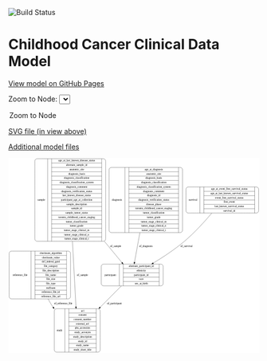 <link rel='stylesheet' href="assets/style.css">
<link rel='stylesheet' href="https://unpkg.com/leaflet@1.5.1/dist/leaflet.css" integrity="sha512-xwE/Az9zrjBIphAcBb3F6JVqxf46+CDLwfLMHloNu6KEQCAWi6HcDUbeOfBIptF7tcCzusKFjFw2yuvEpDL9wQ==" crossorigin="">
<script type="text/javascript" src="https://code.jquery.com/jquery-3.2.1.min.js"></script>
<script type="text/javascript"  src="https://unpkg.com/leaflet@1.5.1/dist/leaflet.js"></script>
<script type="text/javascript" src="assets/actions.js"></script>

![Build Status](https://github.com/CBIIT/c3d-model/actions/workflows/model-test-and-deploy.yml/badge.svg)

# Childhood Cancer Clinical Data Model

[View model on GitHub Pages](https://cbiit.github.io/c3d-model/)


Zoom to Node: <select id="node_select">
  <option value="">Zoom to Node</option>
</select>
<div id="model"></div>

<p>
<a href="./model-desc/c3d-model.svg">SVG file (in view above)</a>
<p>
<a href="./model-desc">Additional model files</a>
<div id='graph' style='display:off;'>
<svg width="1329pt" height="1033pt"
 viewBox="0.00 0.00 1329.00 1033.00" xmlns="http://www.w3.org/2000/svg" xmlns:xlink="http://www.w3.org/1999/xlink">
<g id="graph0" class="graph" transform="scale(1 1) rotate(0) translate(4 1029)">
<title>Perl</title>
<polygon fill="#ffffff" stroke="transparent" points="-4,4 -4,-1029 1325,-1029 1325,4 -4,4"/>
<!-- participant -->
<g id="node1" class="node">
<title>participant</title>
<path fill="none" stroke="#000000" d="M499.5,-351.5C499.5,-351.5 803.5,-351.5 803.5,-351.5 809.5,-351.5 815.5,-357.5 815.5,-363.5 815.5,-363.5 815.5,-454.5 815.5,-454.5 815.5,-460.5 809.5,-466.5 803.5,-466.5 803.5,-466.5 499.5,-466.5 499.5,-466.5 493.5,-466.5 487.5,-460.5 487.5,-454.5 487.5,-454.5 487.5,-363.5 487.5,-363.5 487.5,-357.5 493.5,-351.5 499.5,-351.5"/>
<text text-anchor="middle" x="535.5" y="-405.3" font-family="Times,serif" font-size="14.00" fill="#000000">participant</text>
<polyline fill="none" stroke="#000000" points="583.5,-351.5 583.5,-466.5 "/>
<text text-anchor="middle" x="594" y="-405.3" font-family="Times,serif" font-size="14.00" fill="#000000"> </text>
<polyline fill="none" stroke="#000000" points="604.5,-351.5 604.5,-466.5 "/>
<text text-anchor="middle" x="699.5" y="-451.3" font-family="Times,serif" font-size="14.00" fill="#000000">alternate_participant_id</text>
<polyline fill="none" stroke="#000000" points="604.5,-443.5 794.5,-443.5 "/>
<text text-anchor="middle" x="699.5" y="-428.3" font-family="Times,serif" font-size="14.00" fill="#000000">ethnicity</text>
<polyline fill="none" stroke="#000000" points="604.5,-420.5 794.5,-420.5 "/>
<text text-anchor="middle" x="699.5" y="-405.3" font-family="Times,serif" font-size="14.00" fill="#000000">participant_id</text>
<polyline fill="none" stroke="#000000" points="604.5,-397.5 794.5,-397.5 "/>
<text text-anchor="middle" x="699.5" y="-382.3" font-family="Times,serif" font-size="14.00" fill="#000000">race</text>
<polyline fill="none" stroke="#000000" points="604.5,-374.5 794.5,-374.5 "/>
<text text-anchor="middle" x="699.5" y="-359.3" font-family="Times,serif" font-size="14.00" fill="#000000">sex_at_birth</text>
<polyline fill="none" stroke="#000000" points="794.5,-351.5 794.5,-466.5 "/>
<text text-anchor="middle" x="805" y="-405.3" font-family="Times,serif" font-size="14.00" fill="#000000"> </text>
</g>
<!-- study -->
<g id="node4" class="node">
<title>study</title>
<path fill="none" stroke="#000000" d="M251,-.5C251,-.5 470,-.5 470,-.5 476,-.5 482,-6.5 482,-12.5 482,-12.5 482,-218.5 482,-218.5 482,-224.5 476,-230.5 470,-230.5 470,-230.5 251,-230.5 251,-230.5 245,-230.5 239,-224.5 239,-218.5 239,-218.5 239,-12.5 239,-12.5 239,-6.5 245,-.5 251,-.5"/>
<text text-anchor="middle" x="267" y="-111.8" font-family="Times,serif" font-size="14.00" fill="#000000">study</text>
<polyline fill="none" stroke="#000000" points="295,-.5 295,-230.5 "/>
<text text-anchor="middle" x="305.5" y="-111.8" font-family="Times,serif" font-size="14.00" fill="#000000"> </text>
<polyline fill="none" stroke="#000000" points="316,-.5 316,-230.5 "/>
<text text-anchor="middle" x="388.5" y="-215.3" font-family="Times,serif" font-size="14.00" fill="#000000">acl</text>
<polyline fill="none" stroke="#000000" points="316,-207.5 461,-207.5 "/>
<text text-anchor="middle" x="388.5" y="-192.3" font-family="Times,serif" font-size="14.00" fill="#000000">consent</text>
<polyline fill="none" stroke="#000000" points="316,-184.5 461,-184.5 "/>
<text text-anchor="middle" x="388.5" y="-169.3" font-family="Times,serif" font-size="14.00" fill="#000000">consent_number</text>
<polyline fill="none" stroke="#000000" points="316,-161.5 461,-161.5 "/>
<text text-anchor="middle" x="388.5" y="-146.3" font-family="Times,serif" font-size="14.00" fill="#000000">external_url</text>
<polyline fill="none" stroke="#000000" points="316,-138.5 461,-138.5 "/>
<text text-anchor="middle" x="388.5" y="-123.3" font-family="Times,serif" font-size="14.00" fill="#000000">phs_accession</text>
<polyline fill="none" stroke="#000000" points="316,-115.5 461,-115.5 "/>
<text text-anchor="middle" x="388.5" y="-100.3" font-family="Times,serif" font-size="14.00" fill="#000000">study_acronym</text>
<polyline fill="none" stroke="#000000" points="316,-92.5 461,-92.5 "/>
<text text-anchor="middle" x="388.5" y="-77.3" font-family="Times,serif" font-size="14.00" fill="#000000">study_description</text>
<polyline fill="none" stroke="#000000" points="316,-69.5 461,-69.5 "/>
<text text-anchor="middle" x="388.5" y="-54.3" font-family="Times,serif" font-size="14.00" fill="#000000">study_id</text>
<polyline fill="none" stroke="#000000" points="316,-46.5 461,-46.5 "/>
<text text-anchor="middle" x="388.5" y="-31.3" font-family="Times,serif" font-size="14.00" fill="#000000">study_name</text>
<polyline fill="none" stroke="#000000" points="316,-23.5 461,-23.5 "/>
<text text-anchor="middle" x="388.5" y="-8.3" font-family="Times,serif" font-size="14.00" fill="#000000">study_short_title</text>
<polyline fill="none" stroke="#000000" points="461,-.5 461,-230.5 "/>
<text text-anchor="middle" x="471.5" y="-111.8" font-family="Times,serif" font-size="14.00" fill="#000000"> </text>
</g>
<!-- participant&#45;&gt;study -->
<g id="edge5" class="edge">
<title>participant&#45;&gt;study</title>
<path fill="none" stroke="#000000" d="M594.355,-351.364C562.2555,-318.9888 520.9223,-277.3005 481.9556,-237.999"/>
<polygon fill="#000000" stroke="#000000" points="484.2362,-235.3281 474.7099,-230.6911 479.2653,-240.2567 484.2362,-235.3281"/>
<text text-anchor="middle" x="557" y="-252.8" font-family="Times,serif" font-size="14.00" fill="#000000">of_participant</text>
</g>
<!-- diagnosis -->
<g id="node2" class="node">
<title>diagnosis</title>
<path fill="none" stroke="#000000" d="M541,-633.5C541,-633.5 906,-633.5 906,-633.5 912,-633.5 918,-639.5 918,-645.5 918,-645.5 918,-966.5 918,-966.5 918,-972.5 912,-978.5 906,-978.5 906,-978.5 541,-978.5 541,-978.5 535,-978.5 529,-972.5 529,-966.5 529,-966.5 529,-645.5 529,-645.5 529,-639.5 535,-633.5 541,-633.5"/>
<text text-anchor="middle" x="571" y="-802.3" font-family="Times,serif" font-size="14.00" fill="#000000">diagnosis</text>
<polyline fill="none" stroke="#000000" points="613,-633.5 613,-978.5 "/>
<text text-anchor="middle" x="623.5" y="-802.3" font-family="Times,serif" font-size="14.00" fill="#000000"> </text>
<polyline fill="none" stroke="#000000" points="634,-633.5 634,-978.5 "/>
<text text-anchor="middle" x="765.5" y="-963.3" font-family="Times,serif" font-size="14.00" fill="#000000">age_at_diagnosis</text>
<polyline fill="none" stroke="#000000" points="634,-955.5 897,-955.5 "/>
<text text-anchor="middle" x="765.5" y="-940.3" font-family="Times,serif" font-size="14.00" fill="#000000">anatomic_site</text>
<polyline fill="none" stroke="#000000" points="634,-932.5 897,-932.5 "/>
<text text-anchor="middle" x="765.5" y="-917.3" font-family="Times,serif" font-size="14.00" fill="#000000">diagnosis_basis</text>
<polyline fill="none" stroke="#000000" points="634,-909.5 897,-909.5 "/>
<text text-anchor="middle" x="765.5" y="-894.3" font-family="Times,serif" font-size="14.00" fill="#000000">diagnosis_classification</text>
<polyline fill="none" stroke="#000000" points="634,-886.5 897,-886.5 "/>
<text text-anchor="middle" x="765.5" y="-871.3" font-family="Times,serif" font-size="14.00" fill="#000000">diagnosis_classification_system</text>
<polyline fill="none" stroke="#000000" points="634,-863.5 897,-863.5 "/>
<text text-anchor="middle" x="765.5" y="-848.3" font-family="Times,serif" font-size="14.00" fill="#000000">diagnosis_comment</text>
<polyline fill="none" stroke="#000000" points="634,-840.5 897,-840.5 "/>
<text text-anchor="middle" x="765.5" y="-825.3" font-family="Times,serif" font-size="14.00" fill="#000000">diagnosis_id</text>
<polyline fill="none" stroke="#000000" points="634,-817.5 897,-817.5 "/>
<text text-anchor="middle" x="765.5" y="-802.3" font-family="Times,serif" font-size="14.00" fill="#000000">diagnosis_verification_status</text>
<polyline fill="none" stroke="#000000" points="634,-794.5 897,-794.5 "/>
<text text-anchor="middle" x="765.5" y="-779.3" font-family="Times,serif" font-size="14.00" fill="#000000">disease_phase</text>
<polyline fill="none" stroke="#000000" points="634,-771.5 897,-771.5 "/>
<text text-anchor="middle" x="765.5" y="-756.3" font-family="Times,serif" font-size="14.00" fill="#000000">toronto_childhood_cancer_staging</text>
<polyline fill="none" stroke="#000000" points="634,-748.5 897,-748.5 "/>
<text text-anchor="middle" x="765.5" y="-733.3" font-family="Times,serif" font-size="14.00" fill="#000000">tumor_classification</text>
<polyline fill="none" stroke="#000000" points="634,-725.5 897,-725.5 "/>
<text text-anchor="middle" x="765.5" y="-710.3" font-family="Times,serif" font-size="14.00" fill="#000000">tumor_grade</text>
<polyline fill="none" stroke="#000000" points="634,-702.5 897,-702.5 "/>
<text text-anchor="middle" x="765.5" y="-687.3" font-family="Times,serif" font-size="14.00" fill="#000000">tumor_stage_clinical_m</text>
<polyline fill="none" stroke="#000000" points="634,-679.5 897,-679.5 "/>
<text text-anchor="middle" x="765.5" y="-664.3" font-family="Times,serif" font-size="14.00" fill="#000000">tumor_stage_clinical_n</text>
<polyline fill="none" stroke="#000000" points="634,-656.5 897,-656.5 "/>
<text text-anchor="middle" x="765.5" y="-641.3" font-family="Times,serif" font-size="14.00" fill="#000000">tumor_stage_clinical_t</text>
<polyline fill="none" stroke="#000000" points="897,-633.5 897,-978.5 "/>
<text text-anchor="middle" x="907.5" y="-802.3" font-family="Times,serif" font-size="14.00" fill="#000000"> </text>
</g>
<!-- diagnosis&#45;&gt;participant -->
<g id="edge1" class="edge">
<title>diagnosis&#45;&gt;participant</title>
<path fill="none" stroke="#000000" d="M692.1815,-633.3135C682.1405,-577.9483 671.6052,-519.8577 663.7721,-476.6668"/>
<polygon fill="#000000" stroke="#000000" points="667.1703,-475.7904 661.9419,-466.5755 660.2827,-477.0396 667.1703,-475.7904"/>
<text text-anchor="middle" x="724" y="-557.8" font-family="Times,serif" font-size="14.00" fill="#000000">of_diagnosis</text>
</g>
<!-- reference_file -->
<g id="node3" class="node">
<title>reference_file</title>
<path fill="none" stroke="#000000" d="M12,-282.5C12,-282.5 313,-282.5 313,-282.5 319,-282.5 325,-288.5 325,-294.5 325,-294.5 325,-523.5 325,-523.5 325,-529.5 319,-535.5 313,-535.5 313,-535.5 12,-535.5 12,-535.5 6,-535.5 0,-529.5 0,-523.5 0,-523.5 0,-294.5 0,-294.5 0,-288.5 6,-282.5 12,-282.5"/>
<text text-anchor="middle" x="58" y="-405.3" font-family="Times,serif" font-size="14.00" fill="#000000">reference_file</text>
<polyline fill="none" stroke="#000000" points="116,-282.5 116,-535.5 "/>
<text text-anchor="middle" x="126.5" y="-405.3" font-family="Times,serif" font-size="14.00" fill="#000000"> </text>
<polyline fill="none" stroke="#000000" points="137,-282.5 137,-535.5 "/>
<text text-anchor="middle" x="220.5" y="-520.3" font-family="Times,serif" font-size="14.00" fill="#000000">checksum_algorithm</text>
<polyline fill="none" stroke="#000000" points="137,-512.5 304,-512.5 "/>
<text text-anchor="middle" x="220.5" y="-497.3" font-family="Times,serif" font-size="14.00" fill="#000000">checksum_value</text>
<polyline fill="none" stroke="#000000" points="137,-489.5 304,-489.5 "/>
<text text-anchor="middle" x="220.5" y="-474.3" font-family="Times,serif" font-size="14.00" fill="#000000">dcf_indexd_guid</text>
<polyline fill="none" stroke="#000000" points="137,-466.5 304,-466.5 "/>
<text text-anchor="middle" x="220.5" y="-451.3" font-family="Times,serif" font-size="14.00" fill="#000000">file_category</text>
<polyline fill="none" stroke="#000000" points="137,-443.5 304,-443.5 "/>
<text text-anchor="middle" x="220.5" y="-428.3" font-family="Times,serif" font-size="14.00" fill="#000000">file_description</text>
<polyline fill="none" stroke="#000000" points="137,-420.5 304,-420.5 "/>
<text text-anchor="middle" x="220.5" y="-405.3" font-family="Times,serif" font-size="14.00" fill="#000000">file_name</text>
<polyline fill="none" stroke="#000000" points="137,-397.5 304,-397.5 "/>
<text text-anchor="middle" x="220.5" y="-382.3" font-family="Times,serif" font-size="14.00" fill="#000000">file_size</text>
<polyline fill="none" stroke="#000000" points="137,-374.5 304,-374.5 "/>
<text text-anchor="middle" x="220.5" y="-359.3" font-family="Times,serif" font-size="14.00" fill="#000000">file_type</text>
<polyline fill="none" stroke="#000000" points="137,-351.5 304,-351.5 "/>
<text text-anchor="middle" x="220.5" y="-336.3" font-family="Times,serif" font-size="14.00" fill="#000000">md5sum</text>
<polyline fill="none" stroke="#000000" points="137,-328.5 304,-328.5 "/>
<text text-anchor="middle" x="220.5" y="-313.3" font-family="Times,serif" font-size="14.00" fill="#000000">reference_file_id</text>
<polyline fill="none" stroke="#000000" points="137,-305.5 304,-305.5 "/>
<text text-anchor="middle" x="220.5" y="-290.3" font-family="Times,serif" font-size="14.00" fill="#000000">reference_file_url</text>
<polyline fill="none" stroke="#000000" points="304,-282.5 304,-535.5 "/>
<text text-anchor="middle" x="314.5" y="-405.3" font-family="Times,serif" font-size="14.00" fill="#000000"> </text>
</g>
<!-- reference_file&#45;&gt;study -->
<g id="edge4" class="edge">
<title>reference_file&#45;&gt;study</title>
<path fill="none" stroke="#000000" d="M206.4973,-282.4496C212.2628,-270.8062 218.5967,-259.467 225.5,-249 227.8479,-245.4401 230.3032,-241.899 232.8492,-238.384"/>
<polygon fill="#000000" stroke="#000000" points="235.7592,-240.337 238.9464,-230.2329 230.1538,-236.1441 235.7592,-240.337"/>
<text text-anchor="middle" x="286" y="-252.8" font-family="Times,serif" font-size="14.00" fill="#000000">of_reference_file</text>
</g>
<!-- survival -->
<g id="node5" class="node">
<title>survival</title>
<path fill="none" stroke="#000000" d="M948,-737C948,-737 1309,-737 1309,-737 1315,-737 1321,-743 1321,-749 1321,-749 1321,-863 1321,-863 1321,-869 1315,-875 1309,-875 1309,-875 948,-875 948,-875 942,-875 936,-869 936,-863 936,-863 936,-749 936,-749 936,-743 942,-737 948,-737"/>
<text text-anchor="middle" x="973" y="-802.3" font-family="Times,serif" font-size="14.00" fill="#000000">survival</text>
<polyline fill="none" stroke="#000000" points="1010,-737 1010,-875 "/>
<text text-anchor="middle" x="1020.5" y="-802.3" font-family="Times,serif" font-size="14.00" fill="#000000"> </text>
<polyline fill="none" stroke="#000000" points="1031,-737 1031,-875 "/>
<text text-anchor="middle" x="1165.5" y="-859.8" font-family="Times,serif" font-size="14.00" fill="#000000">age_at_event_free_survival_status</text>
<polyline fill="none" stroke="#000000" points="1031,-852 1300,-852 "/>
<text text-anchor="middle" x="1165.5" y="-836.8" font-family="Times,serif" font-size="14.00" fill="#000000">age_at_last_known_survival_status</text>
<polyline fill="none" stroke="#000000" points="1031,-829 1300,-829 "/>
<text text-anchor="middle" x="1165.5" y="-813.8" font-family="Times,serif" font-size="14.00" fill="#000000">event_free_survival_status</text>
<polyline fill="none" stroke="#000000" points="1031,-806 1300,-806 "/>
<text text-anchor="middle" x="1165.5" y="-790.8" font-family="Times,serif" font-size="14.00" fill="#000000">first_event</text>
<polyline fill="none" stroke="#000000" points="1031,-783 1300,-783 "/>
<text text-anchor="middle" x="1165.5" y="-767.8" font-family="Times,serif" font-size="14.00" fill="#000000">last_known_survival_status</text>
<polyline fill="none" stroke="#000000" points="1031,-760 1300,-760 "/>
<text text-anchor="middle" x="1165.5" y="-744.8" font-family="Times,serif" font-size="14.00" fill="#000000">survival_id</text>
<polyline fill="none" stroke="#000000" points="1300,-737 1300,-875 "/>
<text text-anchor="middle" x="1310.5" y="-802.3" font-family="Times,serif" font-size="14.00" fill="#000000"> </text>
</g>
<!-- survival&#45;&gt;participant -->
<g id="edge6" class="edge">
<title>survival&#45;&gt;participant</title>
<path fill="none" stroke="#000000" d="M1072.7797,-736.5752C1034.5317,-691.2225 981.1578,-632.2426 927.5,-587 876.7112,-544.1764 814.9816,-503.4618 762.7909,-471.8071"/>
<polygon fill="#000000" stroke="#000000" points="764.5375,-468.7733 754.1667,-466.6059 760.9224,-474.7675 764.5375,-468.7733"/>
<text text-anchor="middle" x="939" y="-557.8" font-family="Times,serif" font-size="14.00" fill="#000000">of_survival</text>
</g>
<!-- sample -->
<g id="node6" class="node">
<title>sample</title>
<path fill="none" stroke="#000000" d="M148,-587.5C148,-587.5 499,-587.5 499,-587.5 505,-587.5 511,-593.5 511,-599.5 511,-599.5 511,-1012.5 511,-1012.5 511,-1018.5 505,-1024.5 499,-1024.5 499,-1024.5 148,-1024.5 148,-1024.5 142,-1024.5 136,-1018.5 136,-1012.5 136,-1012.5 136,-599.5 136,-599.5 136,-593.5 142,-587.5 148,-587.5"/>
<text text-anchor="middle" x="170" y="-802.3" font-family="Times,serif" font-size="14.00" fill="#000000">sample</text>
<polyline fill="none" stroke="#000000" points="204,-587.5 204,-1024.5 "/>
<text text-anchor="middle" x="214.5" y="-802.3" font-family="Times,serif" font-size="14.00" fill="#000000"> </text>
<polyline fill="none" stroke="#000000" points="225,-587.5 225,-1024.5 "/>
<text text-anchor="middle" x="357.5" y="-1009.3" font-family="Times,serif" font-size="14.00" fill="#000000">age_at_last_known_disease_status</text>
<polyline fill="none" stroke="#000000" points="225,-1001.5 490,-1001.5 "/>
<text text-anchor="middle" x="357.5" y="-986.3" font-family="Times,serif" font-size="14.00" fill="#000000">alternate_sample_id</text>
<polyline fill="none" stroke="#000000" points="225,-978.5 490,-978.5 "/>
<text text-anchor="middle" x="357.5" y="-963.3" font-family="Times,serif" font-size="14.00" fill="#000000">anatomic_site</text>
<polyline fill="none" stroke="#000000" points="225,-955.5 490,-955.5 "/>
<text text-anchor="middle" x="357.5" y="-940.3" font-family="Times,serif" font-size="14.00" fill="#000000">diagnosis_basis</text>
<polyline fill="none" stroke="#000000" points="225,-932.5 490,-932.5 "/>
<text text-anchor="middle" x="357.5" y="-917.3" font-family="Times,serif" font-size="14.00" fill="#000000">diagnosis_classification</text>
<polyline fill="none" stroke="#000000" points="225,-909.5 490,-909.5 "/>
<text text-anchor="middle" x="357.5" y="-894.3" font-family="Times,serif" font-size="14.00" fill="#000000">diagnosis_classification_system</text>
<polyline fill="none" stroke="#000000" points="225,-886.5 490,-886.5 "/>
<text text-anchor="middle" x="357.5" y="-871.3" font-family="Times,serif" font-size="14.00" fill="#000000">diagnosis_comment</text>
<polyline fill="none" stroke="#000000" points="225,-863.5 490,-863.5 "/>
<text text-anchor="middle" x="357.5" y="-848.3" font-family="Times,serif" font-size="14.00" fill="#000000">diagnosis_verification_status</text>
<polyline fill="none" stroke="#000000" points="225,-840.5 490,-840.5 "/>
<text text-anchor="middle" x="357.5" y="-825.3" font-family="Times,serif" font-size="14.00" fill="#000000">last_known_disease_status</text>
<polyline fill="none" stroke="#000000" points="225,-817.5 490,-817.5 "/>
<text text-anchor="middle" x="357.5" y="-802.3" font-family="Times,serif" font-size="14.00" fill="#000000">participant_age_at_collection</text>
<polyline fill="none" stroke="#000000" points="225,-794.5 490,-794.5 "/>
<text text-anchor="middle" x="357.5" y="-779.3" font-family="Times,serif" font-size="14.00" fill="#000000">sample_description</text>
<polyline fill="none" stroke="#000000" points="225,-771.5 490,-771.5 "/>
<text text-anchor="middle" x="357.5" y="-756.3" font-family="Times,serif" font-size="14.00" fill="#000000">sample_id</text>
<polyline fill="none" stroke="#000000" points="225,-748.5 490,-748.5 "/>
<text text-anchor="middle" x="357.5" y="-733.3" font-family="Times,serif" font-size="14.00" fill="#000000">sample_tumor_status</text>
<polyline fill="none" stroke="#000000" points="225,-725.5 490,-725.5 "/>
<text text-anchor="middle" x="357.5" y="-710.3" font-family="Times,serif" font-size="14.00" fill="#000000">toronto_childhood_cancer_staging</text>
<polyline fill="none" stroke="#000000" points="225,-702.5 490,-702.5 "/>
<text text-anchor="middle" x="357.5" y="-687.3" font-family="Times,serif" font-size="14.00" fill="#000000">tumor_classification</text>
<polyline fill="none" stroke="#000000" points="225,-679.5 490,-679.5 "/>
<text text-anchor="middle" x="357.5" y="-664.3" font-family="Times,serif" font-size="14.00" fill="#000000">tumor_grade</text>
<polyline fill="none" stroke="#000000" points="225,-656.5 490,-656.5 "/>
<text text-anchor="middle" x="357.5" y="-641.3" font-family="Times,serif" font-size="14.00" fill="#000000">tumor_stage_clinical_m</text>
<polyline fill="none" stroke="#000000" points="225,-633.5 490,-633.5 "/>
<text text-anchor="middle" x="357.5" y="-618.3" font-family="Times,serif" font-size="14.00" fill="#000000">tumor_stage_clinical_n</text>
<polyline fill="none" stroke="#000000" points="225,-610.5 490,-610.5 "/>
<text text-anchor="middle" x="357.5" y="-595.3" font-family="Times,serif" font-size="14.00" fill="#000000">tumor_stage_clinical_t</text>
<polyline fill="none" stroke="#000000" points="490,-587.5 490,-1024.5 "/>
<text text-anchor="middle" x="500.5" y="-802.3" font-family="Times,serif" font-size="14.00" fill="#000000"> </text>
</g>
<!-- sample&#45;&gt;participant -->
<g id="edge2" class="edge">
<title>sample&#45;&gt;participant</title>
<path fill="none" stroke="#000000" d="M504.0511,-587.4671C538.0445,-546.3227 571.0796,-506.3381 597.2343,-474.6813"/>
<polygon fill="#000000" stroke="#000000" points="600.0608,-476.7553 603.732,-466.8168 594.6644,-472.2967 600.0608,-476.7553"/>
<text text-anchor="middle" x="564" y="-557.8" font-family="Times,serif" font-size="14.00" fill="#000000">of_sample</text>
</g>
<!-- sample&#45;&gt;study -->
<g id="edge3" class="edge">
<title>sample&#45;&gt;study</title>
<path fill="none" stroke="#000000" d="M335.2324,-587.0472C341.355,-472.7872 348.6246,-337.1213 353.7909,-240.7072"/>
<polygon fill="#000000" stroke="#000000" points="357.2911,-240.7943 354.3313,-230.6213 350.3011,-240.4197 357.2911,-240.7943"/>
<text text-anchor="middle" x="388" y="-405.3" font-family="Times,serif" font-size="14.00" fill="#000000">of_sample</text>
</g>
</g>
</svg>
</div>
